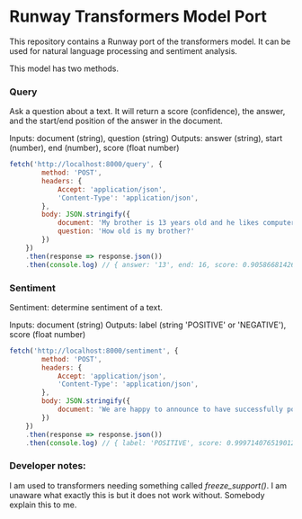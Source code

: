 # Runway Transformers Model Port

This repository contains a Runway port of the transformers model. It can be used for natural language processing and sentiment analysis.

This model has two methods.
### Query
Ask a question about a text. It will return a score (confidence), the answer, and the start/end position of the answer in the document.

Inputs: document (string), question (string)
Outputs: answer (string), start (number), end (number), score (float number)

```js 
fetch('http://localhost:8000/query', {
        method: 'POST',
        headers: {
            Accept: 'application/json',
            'Content-Type': 'application/json',
        },
        body: JSON.stringify({
            document: 'My brother is 13 years old and he likes computer games',
            question: 'How old is my brother?'
        })
    })
    .then(response => response.json())
    .then(console.log) // { answer: '13', end: 16, score: 0.9058668142651101, start: 14 }
```

### Sentiment
Sentiment: determine sentiment of a text.

Inputs: document (string)
Outputs: label (string 'POSITIVE' or 'NEGATIVE'), score (float number)
```js 
fetch('http://localhost:8000/sentiment', {
        method: 'POST',
        headers: {
            Accept: 'application/json',
            'Content-Type': 'application/json',
        },
        body: JSON.stringify({
            document: 'We are happy to announce to have successfully ported transformers to Runway!'
        })
    })
    .then(response => response.json())
    .then(console.log) // { label: 'POSITIVE', score: 0.9997140765190125 }
``` 

### Developer notes:
I am used to transformers needing something called _freeze_support()_. I am unaware what exactly this is but it does not work without. Somebody explain this to me.